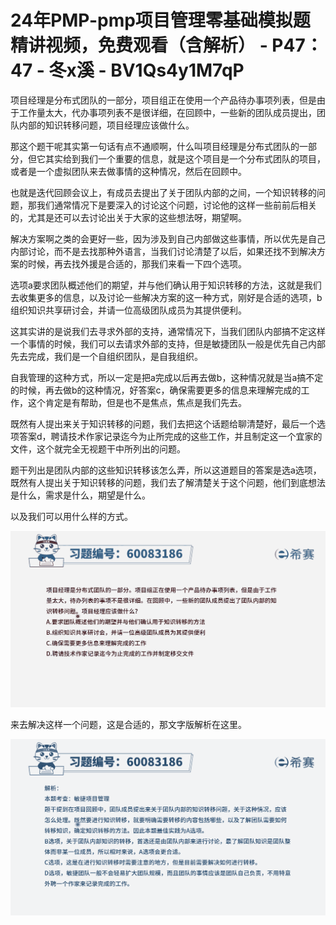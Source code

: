 # 24年PMP-pmp项目管理零基础模拟题精讲视频，免费观看（含解析） - P47：47 - 冬x溪 - BV1Qs4y1M7qP

项目经理是分布式团队的一部分，项目组正在使用一个产品待办事项列表，但是由于工作量太大，代办事项列表不是很详细，在回顾中，一些新的团队成员提出，团队内部的知识转移问题，项目经理应该做什么。

那这个题干呢其实第一句话有点不通顺啊，什么叫项目经理是分布式团队的一部分，但它其实给到我们一个重要的信息，就是这个项目是一个分布式团队的项目，或者是一个虚拟团队来去做事情的这种情况，然后在回顾中。

也就是迭代回顾会议上，有成员去提出了关于团队内部的之间，一个知识转移的问题，那我们通常情况下是要深入的讨论这个问题，讨论他的这样一些前前后相关的，尤其是还可以去讨论出关于大家的这些想法呀，期望啊。

解决方案啊之类的会更好一些，因为涉及到自己内部做这些事情，所以优先是自己内部讨论，而不是去找那种外语言，当我们讨论清楚了以后，如果还找不到解决方案的时候，再去找外援是合适的，那我们来看一下四个选项。

选项a要求团队概述他们的期望，并与他们确认用于知识转移的方法，这就是我们去收集更多的信息，以及讨论一些解决方案的这一种方式，刚好是合适的选项，b组织知识共享研讨会，并请一位高级团队成员为其提供便利。

这其实讲的是说我们去寻求外部的支持，通常情况下，当我们团队内部搞不定这样一个事情的时候，我们可以去请求外部的支持，但是敏捷团队一般是优先自己内部先去完成，我们是一个自组织团队，是自我组织。

自我管理的这种方式，所以一定是把a完成以后再去做b，这种情况就是当a搞不定的时候，再去做b的这种情况，好答案c，确保需要更多的信息来理解完成的工作，这个肯定是有帮助，但是也不是焦点，焦点是我们先去。

既然有人提出来关于知识转移的问题，我们去把这个话题给聊清楚好，最后一个选项答案d，聘请技术作家记录迄今为止所完成的这些工作，并且制定这一个宜家的文件，这个就完全无视题干中所列出的问题。

题干列出是团队内部的这些知识转移该怎么弄，所以这道题目的答案是选a选项，既然有人提出关于知识转移的问题，我们去了解清楚关于这个问题，他们到底想法是什么，需求是什么，期望是什么。

以及我们可以用什么样的方式。

![](img/5340aa66c5821a941d8d09ebba3c3d75_1.png)

来去解决这样一个问题，这是合适的，那文字版解析在这里。

![](img/5340aa66c5821a941d8d09ebba3c3d75_3.png)